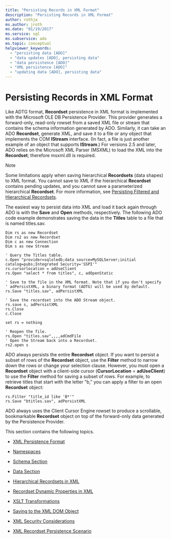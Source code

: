 ```yaml
---
title: "Persisting Records in XML Format"
description: "Persisting Records in XML Format"
author: rothja
ms.author: jroth
ms.date: "01/19/2017"
ms.service: sql
ms.subservice: ado
ms.topic: conceptual
helpviewer_keywords:
  - "persisting data [ADO]"
  - "data updates [ADO], persisting data"
  - "data persistence [ADO]"
  - "XML persistence [ADO]"
  - "updating data [ADO], persisting data"
---
```

# Persisting Records in XML Format
Like ADTG format, **Recordset** persistence in XML format is implemented with the Microsoft OLE DB Persistence Provider. This provider generates a forward-only, read-only rowset from a saved XML file or stream that contains the schema information generated by ADO. Similarly, it can take an ADO **Recordset**, generate XML, and save it to a file or any object that implements the COM **IStream** interface. (In fact, a file is just another example of an object that supports **IStream**.) For versions 2.5 and later, ADO relies on the Microsoft XML Parser (MSXML) to load the XML into the **Recordset**; therefore msxml.dll is required.  
  
> [!NOTE]
>  Some limitations apply when saving hierarchical **Recordsets** (data shapes) to XML format. You cannot save to XML if the hierarchical **Recordset** contains pending updates, and you cannot save a parameterized hierarchical **Recordset**. For more information, see [Persisting Filtered and Hierarchical Recordsets](../../../ado/guide/data/persisting-filtered-and-hierarchical-recordsets.md).  
  
 The easiest way to persist data into XML and load it back again through ADO is with the **Save** and **Open** methods, respectively. The following ADO code example demonstrates saving the data in the **Titles** table to a file that is named titles.sav.  
  
```  
Dim rs as new Recordset  
Dim rs2 as new Recordset  
Dim c as new Connection  
Dim s as new Stream  
  
' Query the Titles table.  
c.Open "provider=sqloledb;data source=MySQLServer;initial catalog=pubs;Integrated Security='SSPI'"  
rs.cursorlocation = adUseClient  
rs.Open "select * from titles", c, adOpenStatic  
  
' Save to the file in the XML format. Note that if you don't specify   
' adPersistXML, a binary format (ADTG) will be used by default.  
rs.Save "titles.sav", adPersistXML  
  
' Save the recordset into the ADO Stream object.  
rs.save s, adPersistXML  
rs.Close  
c.Close  
  
set rs = nothing  
  
' Reopen the file.  
rs.Open "titles.sav",,,,adCmdFile  
' Open the Stream back into a Recordset.  
rs2.open s  
```  
  
 ADO always persists the entire **Recordset** object. If you want to persist a subset of rows of the **Recordset** object, use the **Filter** method to narrow down the rows or change your selection clause. However, you must open a **Recordset** object with a client-side cursor (**CursorLocation** = **adUseClient**) to use the **Filter** method for saving a subset of rows. For example, to retrieve titles that start with the letter "b," you can apply a filter to an open **Recordset** object:  
  
```  
rs.Filter "title_id like 'B*'"  
rs.Save "btitles.sav", adPersistXML  
```  
  
 ADO always uses the Client Cursor Engine rowset to produce a scrollable, bookmarkable **Recordset** object on top of the forward-only data generated by the Persistence Provider.  
  
 This section contains the following topics.  
  
-   [XML Persistence Format](../../../ado/guide/data/xml-persistence-format.md)  
  
-   [Namespaces](../../../ado/guide/data/namespaces.md)  
  
-   [Schema Section](../../../ado/guide/data/schema-section.md)  
  
-   [Data Section](../../../ado/guide/data/data-section.md)  
  
-   [Hierarchical Recordsets in XML](../../../ado/guide/data/hierarchical-recordsets-in-xml.md)  
  
-   [Recordset Dynamic Properties in XML](../../../ado/guide/data/recordset-dynamic-properties-in-xml.md)  
  
-   [XSLT Transformations](../../../ado/guide/data/xslt-transformations.md)  
  
-   [Saving to the XML DOM Object](../../../ado/guide/data/saving-to-the-xml-dom-object.md)  
  
-   [XML Security Considerations](../../../ado/guide/data/xml-security-considerations.md)  
  
-   [XML Recordset Persistence Scenario](../../../ado/guide/data/xml-recordset-persistence-scenario.md)
